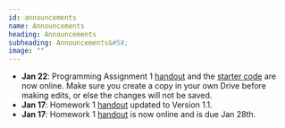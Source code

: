 ```yaml
---
id: announcements
name: Announcements
heading: Announcements
subheading: Announcements&#58;
image: ""
---
```



 - **Jan 22**: Programming Assignment 1 [handout](assets/assignments/PA01.pdf) and the [starter code](https://colab.research.google.com/github/csc413-uoft/2021/blob/master/assets/assignments/a1-code.ipynb) are now online. Make sure you create a copy in your own Drive before making edits, or else the changes will not be saved.
 - **Jan 17**: Homework 1 [handout](assets/assignments/HW01.pdf) updated to Version 1.1.
 - **Jan 17**: Homework 1 [handout](assets/assignments/HW01.pdf) is now online and is due Jan 28th.
